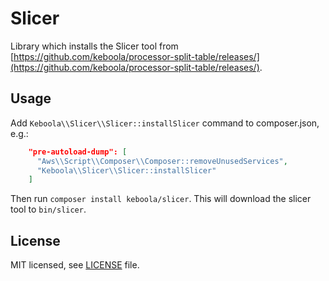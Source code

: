 # Slicer
Library which installs the Slicer tool from 
[https://github.com/keboola/processor-split-table/releases/](https://github.com/keboola/processor-split-table/releases/).

## Usage
Add `Keboola\\Slicer\\Slicer::installSlicer` command to composer.json, e.g.:

```json
    "pre-autoload-dump": [
      "Aws\\Script\\Composer\\Composer::removeUnusedServices",
      "Keboola\\Slicer\\Slicer::installSlicer"
    ]
```

Then run `composer install keboola/slicer`. This will download the slicer tool to `bin/slicer`.

## License

MIT licensed, see [LICENSE](./LICENSE) file.
